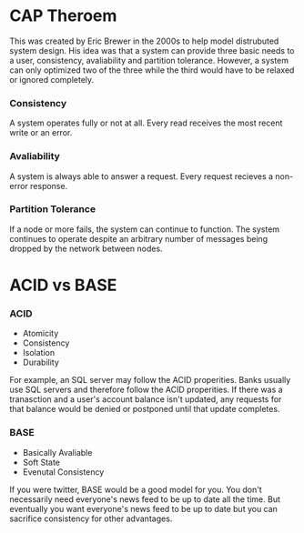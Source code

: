 # CAP Theroem
This was created by Eric Brewer in the 2000s to help model distrubuted system design. 
His idea was that a system can provide three basic needs to a user, consistency, avaliability and partition tolerance.
However, a system can only optimized two of the three while the third would have to be relaxed or ignored completely.

### Consistency
A system operates fully or not at all.
Every read receives the most recent write or an error.

### Avaliability 
A system is always able to answer a request.
Every request recieves a non-error response.

### Partition Tolerance
If a node or more fails, the system can continue to function.
The system continues to operate despite an arbitrary number of messages being dropped by the network between nodes.

# ACID vs BASE
### ACID
- Atomicity
- Consistency
- Isolation
- Durability

For example, an SQL server may follow the ACID properities. 
Banks usually use SQL servers and therefore follow the ACID properities.
If there was a tranasction and a user's account balance isn't updated, any requests for that balance would be denied or postponed until that update completes.

### BASE
- Basically Avaliable
- Soft State
- Evenutal Consistency

If you were twitter, BASE would be a good model for you. You don't necessarily need everyone's news feed to be up to date all the time.
But eventually you want everyone's news feed to be up to date but you can sacrifice consistency for other advantages.
